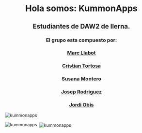 <h1 align = "center"> Hola somos: KummonApps </h1>
<h2 align = "center"> Estudiantes de DAW2 de Ilerna. </h2>
<h3 align = "center"> El grupo esta compuesto por:</h3>
<h3 align = "center"><a href="https://github.com/Malsone">Marc Llabot </a></h3>
<h3 align = "center"><a href="https://github.com/LxEvan">Cristian Tortosa </a></h3>
<h3 align = "center"><a href="https://github.com/SusannaMontero">Susana Montero </a></h3>
<h3 align = "center"><a href="https://github.com/JosepRodriguez90">Josep Rodriguez </a></h3>
<h3 align = "center"><a href="https://github.com/SrObis">Jordi Obis </a></h3>


<p align="left"> <img src="https://komarev.com/ghpvc/?username=kummonapps&label=Profile%20views&color=0e75b6&style=flat" alt="kummonapps" /> </p>


<p><img align="left" src="https://github-readme-stats.vercel.app/api/top-langs?username=kummonapps&show_icons=true&locale=en&layout=compact" alt="kummonapps" /></p>

<p>&nbsp;<img align="center" src="https://github-readme-stats.vercel.app/api?username=kummonapps&show_icons=true&locale=en" alt="kummonapps" /></p>

